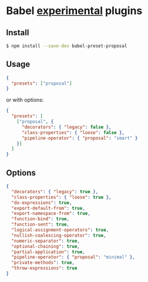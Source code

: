 Babel [experimental](https://babeljs.io/docs/en/plugins#experimental) plugins
=====

## Install

```bash
$ npm install --save-dev babel-preset-proposal
```

## Usage

```json
{
  "presets": ["proposal"]
}
```

or with options:

```json
{
  "presets": [
    ["proposal", {
      "decorators": { "legacy": false },
      "class-properties": { "loose": false },
      "pipeline-operator": { "proposal": "smart" }
    }]
  ]
}
```

## Options

```json
{
  "decorators": { "legacy": true },
  "class-properties": { "loose": true },
  "do-expressions": true,
  "export-default-from": true,
  "export-namespace-from": true,
  "function-bind": true,
  "function-sent": true,
  "logical-assignment-operators": true,
  "nullish-coalescing-operator": true,
  "numeric-separator": true,
  "optional-chaining": true,
  "partial-application": true,
  "pipeline-operator": { "proposal": "minimal" },
  "private-methods": true,
  "throw-expressions": true
}
```
